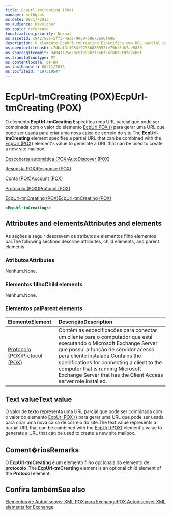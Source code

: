 ```yaml
---
title: EcpUrl-tmCreating (POX)
manager: sethgros
ms.date: 09/17/2015
ms.audience: Developer
ms.topic: reference
localization_priority: Normal
ms.assetid: c942758e-5ff3-4acb-9080-b8672e56f696
description: O elemento EcpUrl-tmCreating Especifica uma URL parcial que pode ser combinada com o valor do elemento EcpUrl POX () para gerar uma URL que pode ser usada para criar uma nova caixa de correio do site.
ms.openlocfilehash: c7dbaf3f3954f9233b888957fe79bf6db7ae5880
ms.sourcegitcommit: 34041125dc8c5f993b21cebfc4f8b72f0fd2cb6f
ms.translationtype: MT
ms.contentlocale: pt-BR
ms.lasthandoff: 06/11/2018
ms.locfileid: "19751954"
---
```

# <a name="ecpurl-tmcreating-pox"></a><span data-ttu-id="8c66e-103">EcpUrl-tmCreating (POX)</span><span class="sxs-lookup"><span data-stu-id="8c66e-103">EcpUrl-tmCreating (POX)</span></span>

<span data-ttu-id="8c66e-104">O elemento **EcpUrl-tmCreating** Especifica uma URL parcial que pode ser combinada com o valor do elemento [EcpUrl POX ()](ecpurl-pox.md) para gerar uma URL que pode ser usada para criar uma nova caixa de correio do site.</span><span class="sxs-lookup"><span data-stu-id="8c66e-104">The **EcpUrl-tmCreating** element specifies a partial URL that can be combined with the [EcpUrl (POX)](ecpurl-pox.md) element's value to generate a URL that can be used to create a new site mailbox.</span></span> 
  
[<span data-ttu-id="8c66e-105">Descoberta automática (POX)</span><span class="sxs-lookup"><span data-stu-id="8c66e-105">AutoDiscover (POX)</span></span>](autodiscover-pox.md)
  
[<span data-ttu-id="8c66e-106">Resposta POX)</span><span class="sxs-lookup"><span data-stu-id="8c66e-106">Response (POX)</span></span>](response-pox.md)
  
[<span data-ttu-id="8c66e-107">Conta (POX)</span><span class="sxs-lookup"><span data-stu-id="8c66e-107">Account (POX)</span></span>](account-pox.md)
  
[<span data-ttu-id="8c66e-108">Protocolo (POX)</span><span class="sxs-lookup"><span data-stu-id="8c66e-108">Protocol (POX)</span></span>](protocol-pox.md)
  
[<span data-ttu-id="8c66e-109">EcpUrl-tmCreating (POX)</span><span class="sxs-lookup"><span data-stu-id="8c66e-109">EcpUrl-tmCreating (POX)</span></span>](ecpurl-tmcreating-pox.md)
  
```XML
<EcpUrl-tmCreating/>
```

## <a name="attributes-and-elements"></a><span data-ttu-id="8c66e-110">Attributes and elements</span><span class="sxs-lookup"><span data-stu-id="8c66e-110">Attributes and elements</span></span>

<span data-ttu-id="8c66e-111">As seções a seguir descrevem os atributos e elementos filho elementos pai.</span><span class="sxs-lookup"><span data-stu-id="8c66e-111">The following sections describe attributes, child elements, and parent elements.</span></span>
  
### <a name="attributes"></a><span data-ttu-id="8c66e-112">Atributos</span><span class="sxs-lookup"><span data-stu-id="8c66e-112">Attributes</span></span>

<span data-ttu-id="8c66e-113">Nenhum.</span><span class="sxs-lookup"><span data-stu-id="8c66e-113">None.</span></span>
  
### <a name="child-elements"></a><span data-ttu-id="8c66e-114">Elementos filho</span><span class="sxs-lookup"><span data-stu-id="8c66e-114">Child elements</span></span>

<span data-ttu-id="8c66e-115">Nenhum.</span><span class="sxs-lookup"><span data-stu-id="8c66e-115">None.</span></span>
  
### <a name="parent-elements"></a><span data-ttu-id="8c66e-116">Elementos pai</span><span class="sxs-lookup"><span data-stu-id="8c66e-116">Parent elements</span></span>

|<span data-ttu-id="8c66e-117">**Elemento**</span><span class="sxs-lookup"><span data-stu-id="8c66e-117">**Element**</span></span>|<span data-ttu-id="8c66e-118">**Descrição**</span><span class="sxs-lookup"><span data-stu-id="8c66e-118">**Description**</span></span>|
|:-----|:-----|
|[<span data-ttu-id="8c66e-119">Protocolo (POX)</span><span class="sxs-lookup"><span data-stu-id="8c66e-119">Protocol (POX)</span></span>](protocol-pox.md) <br/> |<span data-ttu-id="8c66e-120">Contém as especificações para conectar um cliente para o computador que está executando o Microsoft Exchange Server que possui a função de servidor acesso para cliente instalada.</span><span class="sxs-lookup"><span data-stu-id="8c66e-120">Contains the specifications for connecting a client to the computer that is running Microsoft Exchange Server that has the Client Access server role installed.</span></span>  <br/> |
   
## <a name="text-value"></a><span data-ttu-id="8c66e-121">Text value</span><span class="sxs-lookup"><span data-stu-id="8c66e-121">Text value</span></span>

<span data-ttu-id="8c66e-122">O valor de texto representa uma URL parcial que pode ser combinada com o valor do elemento [EcpUrl POX ()](ecpurl-pox.md) para gerar uma URL que pode ser usada para criar uma nova caixa de correio do site.</span><span class="sxs-lookup"><span data-stu-id="8c66e-122">The text value represents a partial URL that can be combined with the [EcpUrl (POX)](ecpurl-pox.md) element's value to generate a URL that can be used to create a new site mailbox.</span></span> 
  
## <a name="remarks"></a><span data-ttu-id="8c66e-123">Coment�rios</span><span class="sxs-lookup"><span data-stu-id="8c66e-123">Remarks</span></span>

<span data-ttu-id="8c66e-124">O **EcpUrl-tmCreating** é um elemento filho opcionais do elemento de **protocolo** .</span><span class="sxs-lookup"><span data-stu-id="8c66e-124">The **EcpUrl-tmCreating** element is an optional child element of the **Protocol** element.</span></span> 
  
## <a name="see-also"></a><span data-ttu-id="8c66e-125">Confira também</span><span class="sxs-lookup"><span data-stu-id="8c66e-125">See also</span></span>



[<span data-ttu-id="8c66e-126">Elementos de Autodiscover XML POX para Exchange</span><span class="sxs-lookup"><span data-stu-id="8c66e-126">POX Autodiscover XML elements for Exchange</span></span>](pox-autodiscover-xml-elements-for-exchange.md)

